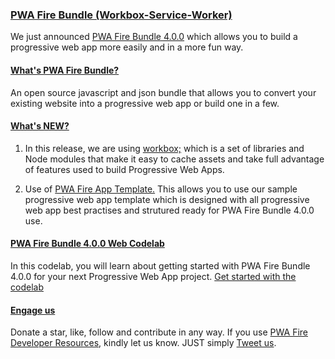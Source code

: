 ### [PWA Fire Bundle (Workbox-Service-Worker)]()
We just announced [PWA Fire Bundle 4.0.0](https://github.com/mayeedwin/pwafire/) which allows you to build a progressive web app more easily and in a more fun way. 

#### [What's PWA Fire Bundle?](https://pwafire.org/developer/started)
An open source javascript and json bundle that allows you to convert your existing website into a progressive web app or build one in a few.

#### [What's NEW?]()
1. In this release, we are using [workbox;](https://developers.google.com/web/tools/workbox/) which is a set of libraries and Node modules that make it easy to cache assets and take full advantage of features used to build Progressive Web Apps. 

2. Use of [PWA Fire App Template.]() This allows you to use our sample progressive web app template which is designed with all progressive web app best practises and strutured ready for PWA Fire Bundle 4.0.0 use.

#### [PWA Fire Bundle 4.0.0 Web Codelab]()
In this codelab, you will learn about getting started with PWA Fire Bundle 4.0.0 for your next Progressive Web App project.
[Get started with the codelab](https://github.com/mayeedwin/workbox-service-worker/tree/master/docs)

#### [Engage us](https://twitter.com/pwafire)
Donate a star, like, follow and contribute in any way. If you use [PWA Fire Developer Resources](https://pwafire.org/developer), kindly let us know. JUST simply [Tweet us](https://twitter.com/pwafire).
